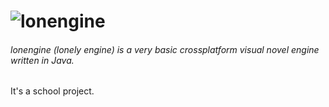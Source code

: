 # ![lonengine](https://raw.githubusercontent.com/ok2094/lonengine/master/resources/logo.png)
###### lonengine (lonely engine) is a very basic crossplatform visual novel engine written in Java.
It's a school project.